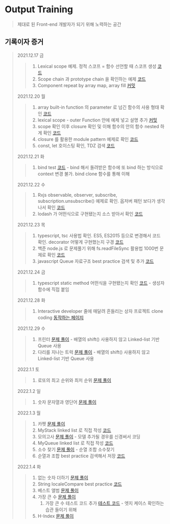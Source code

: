 # Output Training

> 제대로 된 Front-end 개발자가 되기 위해 노력하는 공간

## 기록이자 증거

> 2021.12.17 금
>
> > 1. Lexical scope 예제. 정적 스코프 = 함수 선언할 때 스코프 생성 [코드](https://github.com/PhilosopherProgrammer/OutputTraining/blob/main/misc/Playground/JS/LexicalScope.js)
> > 2. Scope chain 과 prototype chain 을 확인하는 예제 [코드](https://github.com/PhilosopherProgrammer/OutputTraining/blob/main/misc/Playground/JS/scopeChain_prototypeChainCheck.js)
> > 3. Component repeat by array map, array fill [커밋](https://github.com/PhilosopherProgrammer/OutputTraining/commit/4fcdd608cd801e97ec712ec12144ed3a0530a432)
>
> 2021.12.20 월
>
> > 1. array built-in function 의 parameter 로 넘긴 함수의 사용 형태 확인 [코드](https://github.com/PhilosopherProgrammer/OutputTraining/blob/main/misc/Playground/JS/anonymousFuncTest.js)
> > 2. lexical scope - outer Function 안에 예제 넣고 설명 추가 [커밋](https://github.com/PhilosopherProgrammer/OutputTraining/commit/d97806892df8ab75f424e6bc00fcd6c6fa81fc9b)
> > 3. scope 확인 이후 closure 확인 및 이해 함수의 안의 함수 nested 하게 확인 [코드](https://github.com/PhilosopherProgrammer/OutputTraining/blob/main/misc/Playground/JS/closure_test2.js)
> > 4. closure 를 활용한 module pattern 예제로 확인 [코드](https://github.com/PhilosopherProgrammer/OutputTraining/blob/main/misc/Playground/JS/moduleTest1.js)
> > 5. const, let 호이스팅 확인, TDZ 검색 [코드](https://github.com/PhilosopherProgrammer/OutputTraining/blob/main/misc/Playground/JS/hoisting_let_const.js)
>
> 2021.12.21 화
>
> > 1. bind test [코드](https://github.com/PhilosopherProgrammer/OutputTraining/blob/main/misc/Playground/ES5/bindTestES5.js) - bind 해서 돌려받은 함수에 또 bind 하는 방식으로 context 변경 불가. bind clone 함수를 통해 이해
>
> 2021.12.22 수
>
> > 1. Rxjs observable, observer, subscribe, subscription.unsubscribe() 예제로 확인. 옵저버 패턴 보다가 생각나서 확인 [코드](https://github.com/PhilosopherProgrammer/OutputTraining/blob/main/misc/Playground/Rxjs/rxjsTest.js)
> > 2. lodash 가 어떤식으로 구현됐는지 소스 받아서 확인 [코드](https://github.com/PhilosopherProgrammer/OutputTraining/blob/main/misc/Playground/Lodash/lodashTest.js)
>
> 2021.12.23 목
>
> > 1. typescript, tsc 사용법 확인. ES5, ES2015 등으로 변경해서 코드 확인. decorator 어떻게 구현했는지 구경 [코드](https://github.com/PhilosopherProgrammer/OutputTraining/tree/main/misc/Playground/typescript/decorator)
> > 2. 백준 node.js 로 문제풀기 위해 fs.readFileSync 활용법 1000번 문제로 확인 [코드](https://github.com/PhilosopherProgrammer/OutputTraining/blob/main/misc/ProblemSolving/Algorithm/BOJ/1000.js)
> > 3. javascript Queue 자료구조 best practice 검색 및 추가 [코드](https://github.com/PhilosopherProgrammer/OutputTraining/blob/main/misc/ProblemSolving/DataStructure/BestPractice/Stack_Queue/Queue.js)
>
> 2021.12.24 금
>
> > 1. typescript static method 어떤식을 구현됐는지 확인 [코드](https://github.com/PhilosopherProgrammer/OutputTraining/blob/main/misc/Playground/typescript/Person.js) - 생성자 함수에 직접 붙임
>
> 2021.12.28 화
>
> > 1. Interactive developer 줄에 매달려 흔들리는 상자 프로젝트 clone coding [동작하는 페이지](https://philosopherprogrammer.github.io/OutputTraining/misc/CloneCoding/InteractiveDeveloper/%EC%A4%84%EC%97%90_%EB%A7%A4%EB%8B%AC%EB%A0%A4_%ED%9D%94%EB%93%A4%EB%A6%AC%EB%8A%94_%EC%83%81%EC%9E%90/index.html)
>
> 2021.12.29 수
>
> > 1. 프린터 [문제 풀이](https://philosopherprogrammer.com/49?category=912706) - 배열의 shift() 사용하지 않고 Linked-list 기반 Queue 사용
> > 2. 다리를 지나는 트럭 [문제 풀이](https://philosopherprogrammer.com/50?category=912706) - 배열의 shift() 사용하지 않고 Linked-list 기반 Queue 사용
>
> 2022.1.1 토
>
> > 1. 로또의 최고 순위와 최저 순위 [문제 풀이](https://philosopherprogrammer.com/44?category=912706)
>
> 2022.1.2 일
>
> > 1. 숫자 문자열과 영단어 [문제 풀이](https://philosopherprogrammer.com/45?category=912706)
>
> 2022.1.3 월
>
> > 1. 카펫 [문제 풀이](https://philosopherprogrammer.com/46?category=912706)
> > 2. MyStack linked list 로 직접 작성 [코드](https://github.com/PhilosopherProgrammer/OutputTraining/blob/main/misc/ProblemSolving/DataStructure/Selfmade/My_Stack_Queue/MyStack.js)
> > 3. 모의고사 [문제 풀이](https://philosopherprogrammer.com/47?category=912706) - 모델 추가될 경우를 신경써서 코딩
> > 4. MyQueue linked list 로 직접 작성 [코드](https://github.com/PhilosopherProgrammer/OutputTraining/blob/main/misc/ProblemSolving/DataStructure/Selfmade/My_Stack_Queue/MyQueue.js)
> > 5. 소수 찾기 [문제 풀이](https://philosopherprogrammer.com/48?category=912706) - 순열 조합 소수찾기
> > 6. 순열과 조합 best practice 검색해서 저장 [코드](https://github.com/PhilosopherProgrammer/OutputTraining/tree/main/misc/ProblemSolving/DataStructure/BestPractice/Permutation_Combination)
>
> 2022.1.4 화
>
> > 1. 없는 숫자 더하기 [문제 풀이](https://philosopherprogrammer.com/52)
> > 2. String localeCompare best practice [코드](https://github.com/PhilosopherProgrammer/OutputTraining/blob/main/misc/ProblemSolving/DataStructure/BestPractice/Sort/localeCompare.js)
> > 3. 베스트 앨범 [문제 풀이](https://philosopherprogrammer.com/51)
> > 4. 가장 큰 수 [문제 풀이](https://philosopherprogrammer.com/53)
> >    1. 가장 큰 수 테스트 코드 추가 [테스트 코드](https://github.com/PhilosopherProgrammer/OutputTraining/blob/main/misc/ProblemSolving/Algorithm/Programmers/Level2/%EA%B0%80%EC%9E%A5%ED%81%B0%EC%88%98.test.js) - 엣지 케이스 확인하는 습관 들이기 위해
> > 5. H-Index [문제 풀이](https://philosopherprogrammer.com/54)
